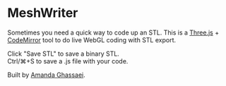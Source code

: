 # MeshWriter

Sometimes you need a quick way to code up an STL. This is a [Three.js](https://threejs.org/) + [CodeMirror](https://codemirror.net/) tool to do live WebGL coding with STL export.  

Click "Save STL" to save a binary STL.  
Ctrl/⌘+S to save a .js file with your code.

Built by [Amanda Ghassaei](http://www.amandaghassaei.com/). 
